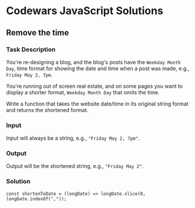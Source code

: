 # Codewars JavaScript Solutions

## Remove the time

### Task Description

You're re-designing a blog, and the blog's posts have the `Weekday Month Day`, time format for showing the date and time when a post was made, e.g., `Friday May 2, 7pm`.

You're running out of screen real estate, and on some pages you want to display a shorter format, `Weekday Month Day` that omits the time.

Write a function that takes the website date/time in its original string format and returns the shortened format.

### Input

Input will always be a string, e.g., `"Friday May 2, 7pm"`.

### Output

Output will be the shortened string, e.g., `"Friday May 2"`.

### Solution

```
const shortenToDate = (longDate) => longDate.slice(0, longDate.indexOf(","));
```
